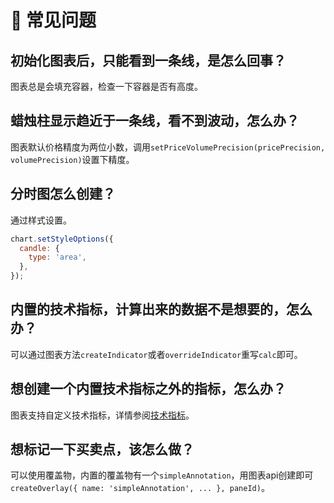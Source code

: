 # 🙋 常见问题

## 初始化图表后，只能看到一条线，是怎么回事？
图表总是会填充容器，检查一下容器是否有高度。

## 蜡烛柱显示趋近于一条线，看不到波动，怎么办？
图表默认价格精度为两位小数，调用`setPriceVolumePrecision(pricePrecision, volumePrecision)`设置下精度。

## 分时图怎么创建？
通过样式设置。

```javascript
chart.setStyleOptions({
  candle: {
    type: 'area',
  },
});
```

## 内置的技术指标，计算出来的数据不是想要的，怎么办？
可以通过图表方法`createIndicator`或者`overrideIndicator`重写`calc`即可。

## 想创建一个内置技术指标之外的指标，怎么办？
图表支持自定义技术指标，详情参阅[技术指标](/zh-CN/advanced/indicator)。

## 想标记一下买卖点，该怎么做？
可以使用覆盖物，内置的覆盖物有一个`simpleAnnotation`，用图表api创建即可`createOverlay({ name: 'simpleAnnotation', ... }, paneId)`。
